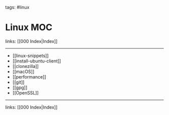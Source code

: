 tags: #linux

# Linux MOC

links: [[000 Index|Index]]

---

- [[linux-snippets]]
- [[install-ubuntu-client]]
- [[clonezilla]]
- [[macOS]]
- [[performance]]
- [[git]]
- [[gpg]]
- [[OpenSSL]]

---
links: [[000 Index|Index]]